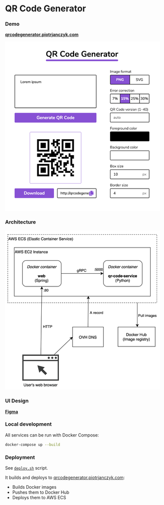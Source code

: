 # QR Code Generator

### Demo

**[qrcodegenerator.piotrjanczyk.com](http://qrcodegenerator.piotrjanczyk.com/)**

![](docs/screenshot.png)

### Architecture

![](docs/architecture-diagram.png)


### UI Design

**[Figma](https://www.figma.com/file/m0zkjHTBtYOHYB327GsUou/QR_Code_Generator?node-id=0%3A1)**

### Local development

All services can be run with Docker Compose:

```bash
docker-compose up --build
```

### Deployment

See [`deploy.sh`](deploy.sh) script.

It builds and deploys to [qrcodegenerator.piotrjanczyk.com](http://qrcodegenerator.piotrjanczyk.com/):
* Builds Docker images
* Pushes them to Docker Hub
* Deploys them to AWS ECS
